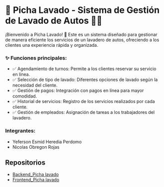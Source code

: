 # 📌 Picha Lavado - Sistema de Gestión de Lavado de Autos 🚗💦
¡Bienvenido a Picha Lavado! 🎉 Este es un sistema diseñado para gestionar de manera eficiente los servicios de un lavadero de autos, ofreciendo a los clientes una experiencia rápida y organizada.

### ✨ Funciones principales:

- ✅ Agendamiento de turnos: Permite a los clientes reservar su servicio en línea.
- ✅ Selección de tipo de lavado: Diferentes opciones de lavado según la necesidad del cliente.
- ✅ Gestión de pagos: Integración con pagos en línea para mayor comodidad.
- ✅ Historial de servicios: Registro de los servicios realizados por cada cliente.
- ✅ Gestión de empleados: Asignación de tareas a los trabajadores del lavadero.
### Integrantes:
- Yeferson Esmid Heredia Perdomo
- Nicolas Obregon Rojas
## Repositorios
- [ Backend_Picha lavado  ](https://github.com/Yefersom10/Backend_Picha_lavado.git)
- [ Frontend_Picha lavado ](https://github.com/Yefersom10/Fronted-Picha-lavado.git)
